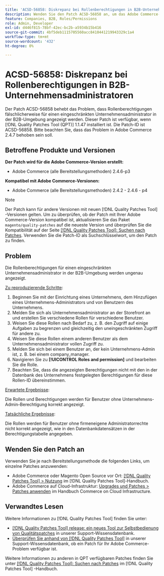 ```yaml
---
title: 'ACSD-56858: Diskrepanz bei Rollenberechtigungen in B2B-Unternehmensadministratoren'
description: Wenden Sie den Patch ACSD-56858 an, um das Adobe Commerce-Problem zu beheben, bei dem Rollenberechtigungen fälschlicherweise für einen eingeschränkten Unternehmensadministrator in der B2B-Umgebung angezeigt werden.
feature: Companies, B2B, Roles/Permissions
role: Admin, Developer
exl-id: d446f815-78bf-42ec-bc2b-a5934b15b416
source-git-commit: 4bf5deb1115705560acc8410441219943329c1a4
workflow-type: tm+mt
source-wordcount: '432'
ht-degree: 0%

---
```


# ACSD-56858: Diskrepanz bei Rollenberechtigungen in B2B-Unternehmensadministratoren

Der Patch ACSD-56858 behebt das Problem, dass Rollenberechtigungen fälschlicherweise für einen eingeschränkten Unternehmensadministrator in der B2B-Umgebung angezeigt werden. Dieser Patch ist verfügbar, wenn [!DNL Quality Patches Tool (QPT)] 1.1.47 installiert ist. Die Patch-ID ist ACSD-56858. Bitte beachten Sie, dass das Problem in Adobe Commerce 2.4.7 behoben sein soll.

## Betroffene Produkte und Versionen

**Der Patch wird für die Adobe Commerce-Version erstellt:**

* Adobe Commerce (alle Bereitstellungsmethoden) 2.4.6-p3

**Kompatibel mit Adobe Commerce-Versionen:**

* Adobe Commerce (alle Bereitstellungsmethoden) 2.4.2 - 2.4.6 - p4

>[!NOTE]
>
>Der Patch kann für andere Versionen mit neuen [!DNL Quality Patches Tool] -Versionen gelten. Um zu überprüfen, ob der Patch mit Ihrer Adobe Commerce-Version kompatibel ist, aktualisieren Sie das Paket `magento/quality-patches` auf die neueste Version und überprüfen Sie die Kompatibilität auf der Seite [[!DNL Quality Patches Tool]: Suchen nach Patches](https://experienceleague.adobe.com/tools/commerce-quality-patches/index.html). Verwenden Sie die Patch-ID als Suchschlüsselwort, um den Patch zu finden.

## Problem

Die Rollenberechtigungen für einen eingeschränkten Unternehmensadministrator in der B2B-Umgebung werden ungenau angezeigt.

<u>Zu reproduzierende Schritte</u>:

1. Beginnen Sie mit der Einrichtung eines Unternehmens, dem Hinzufügen eines Unternehmens-Administrators und von Benutzern des Unternehmens.
1. Melden Sie sich als Unternehmensadministrator an der Storefront an und erstellen Sie verschiedene Rollen für verschiedene Benutzer.
1. Weisen Sie diese Rollen nach Bedarf zu, z. B. den Zugriff auf einige Aufgaben zu begrenzen und gleichzeitig den uneingeschränkten Zugriff für andere zu.
1. Weisen Sie diese Rollen einem anderen Benutzer als dem Unternehmensadministrator vollen Zugriff zu.
1. Melden Sie sich bei einem Benutzer an, der kein Unternehmens-Admin ist, z. B. bei einem company_manager.
1. Navigieren Sie zu **[!UICONTROL Roles and permission]** und bearbeiten Sie die Rolle.
1. Beachten Sie, dass die angezeigten Berechtigungen nicht mit den in der Datenbank des Unternehmens festgelegten Berechtigungen für diese Rollen-ID übereinstimmen.

<u>Erwartete Ergebnisse</u>:

Die Rollen und Berechtigungen werden für Benutzer ohne Unternehmens-Admin-Berechtigung korrekt angezeigt.

<u>Tatsächliche Ergebnisse</u>:

Die Rollen werden für Benutzer ohne firmeneigene Administratorrechte nicht korrekt angezeigt, wie in den Datenbankdatensätzen in der Berechtigungstabelle angegeben.

## Wenden Sie den Patch an

Verwenden Sie je nach Bereitstellungsmethode die folgenden Links, um einzelne Patches anzuwenden:

* Adobe Commerce oder Magento Open Source vor Ort: [[!DNL Quality Patches Tool] > Nutzung](https://experienceleague.adobe.com/docs/commerce-operations/tools/quality-patches-tool/usage.html) im [!DNL Quality Patches Tool]-Handbuch.
* Adobe Commerce auf Cloud-Infrastruktur: [Upgrades und Patches > Patches anwenden](https://experienceleague.adobe.com/docs/commerce-cloud-service/user-guide/develop/upgrade/apply-patches.html) im Handbuch Commerce on Cloud Infrastructure.

## Verwandtes Lesen

Weitere Informationen zu [!DNL Quality Patches Tool] finden Sie unter:

* [[!DNL Quality Patches Tool] release: ein neues Tool zur Selbstbedienung von Qualitätspatches](/help/announcements/adobe-commerce-announcements/magento-quality-patches-released-new-tool-to-self-serve-quality-patches.md) in unserer Support-Wissensdatenbank.
* [Überprüfen Sie anhand von  [!DNL Quality Patches Tool]](/help/support-tools/patches-available-in-qpt-tool/check-patch-for-magento-issue-with-magento-quality-patches.md) in unserer Support-Wissensdatenbank, ob ein Patch für Ihr Adobe Commerce-Problem verfügbar ist.

Weitere Informationen zu anderen in QPT verfügbaren Patches finden Sie unter [[!DNL Quality Patches Tool]: Suchen nach Patches](https://experienceleague.adobe.com/tools/commerce-quality-patches/index.html) im [!DNL Quality Patches Tool] -Handbuch.
